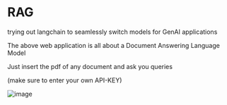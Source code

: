 # RAG
trying out langchain to seamlessly switch models for GenAI applications

The above web application is all about a Document Answering Language Model

Just insert the pdf of any document and ask you queries

(make sure to enter your own API-KEY)

![image](https://github.com/hsr99/RAG/assets/84910399/d24a8e98-229f-40e0-97c4-3dd9dfcf187f)
